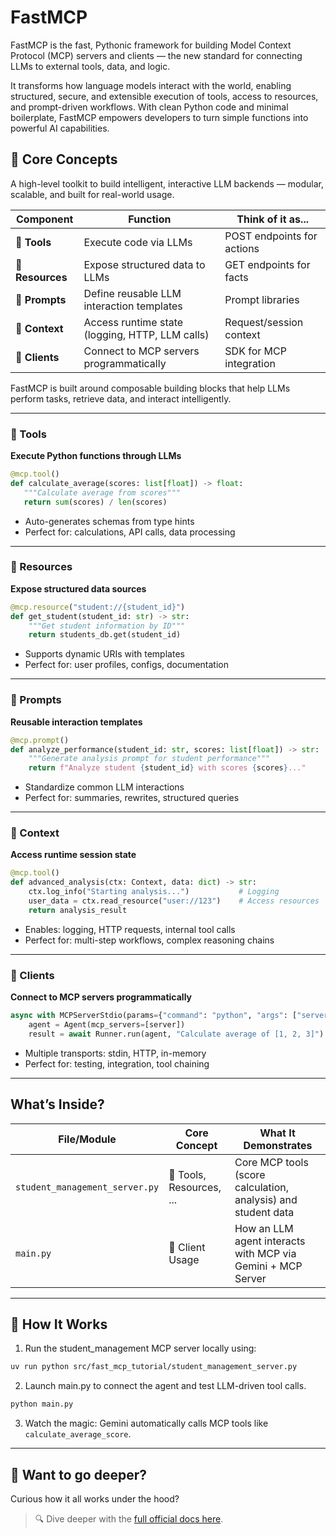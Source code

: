 # FastMCP

FastMCP is the fast, Pythonic framework for building Model Context Protocol (MCP) servers and clients — the new standard for connecting LLMs to external tools, data, and logic.

It transforms how language models interact with the world, enabling structured, secure, and extensible execution of tools, access to resources, and prompt-driven workflows. With clean Python code and minimal boilerplate, FastMCP empowers developers to turn simple functions into powerful AI capabilities.

## 🚀 Core Concepts

A high-level toolkit to build intelligent, interactive LLM backends — modular, scalable, and built for real-world usage.

| Component    | Function                                                    | Think of it as...           |
| ------------ | ----------------------------------------------------------- | --------------------------- |
| 🧠 **Tools** | Execute code via LLMs                                       | POST endpoints for actions  |
| 📡 **Resources** | Expose structured data to LLMs                         | GET endpoints for facts     |
| 📝 **Prompts** | Define reusable LLM interaction templates                 | Prompt libraries            |
| 🧭 **Context** | Access runtime state (logging, HTTP, LLM calls)          | Request/session context     |
| 🔁 **Clients** | Connect to MCP servers programmatically                   | SDK for MCP integration     |

FastMCP is built around composable building blocks that help LLMs perform tasks, retrieve data, and interact intelligently.

---

### 🧠 Tools

**Execute Python functions through LLMs**

```python
@mcp.tool()
def calculate_average(scores: list[float]) -> float:
   """Calculate average from scores"""
   return sum(scores) / len(scores)
```

- Auto-generates schemas from type hints
- Perfect for: calculations, API calls, data processing

---

### 📡 Resources

**Expose structured data sources**

```python
@mcp.resource("student://{student_id}")
def get_student(student_id: str) -> str:
    """Get student information by ID"""
    return students_db.get(student_id)
```

- Supports dynamic URIs with templates
- Perfect for: user profiles, configs, documentation

---

### 📝 Prompts

**Reusable interaction templates**

```python
@mcp.prompt()
def analyze_performance(student_id: str, scores: list[float]) -> str:
    """Generate analysis prompt for student performance"""
    return f"Analyze student {student_id} with scores {scores}..."
```

- Standardize common LLM interactions
- Perfect for: summaries, rewrites, structured queries

---

### 🧭 Context

**Access runtime session state**

```python
@mcp.tool()
def advanced_analysis(ctx: Context, data: dict) -> str:
    ctx.log_info("Starting analysis...")           # Logging
    user_data = ctx.read_resource("user://123")    # Access resources
    return analysis_result
```

- Enables: logging, HTTP requests, internal tool calls
- Perfect for: multi-step workflows, complex reasoning chains

---

### 🔁 Clients

**Connect to MCP servers programmatically**

```python
async with MCPServerStdio(params={"command": "python", "args": ["server.py"]}) as server:
    agent = Agent(mcp_servers=[server])
    result = await Runner.run(agent, "Calculate average of [1, 2, 3]")
```

- Multiple transports: stdin, HTTP, in-memory
- Perfect for: testing, integration, tool chaining

---

## What’s Inside?

| File/Module             | Core Concept         | What It Demonstrates                                          |
| ----------------------- | -------------------- | ------------------------------------------------------------- |
| `student_management_server.py` | 🧠 Tools, Resources, ... | Core MCP tools (score calculation, analysis) and student data |
| `main.py`               | 🔁 Client Usage      | How an LLM agent interacts with MCP via Gemini + MCP Server   |

---

## 🧪 How It Works

1. Run the student_management MCP server locally using:

```bash
uv run python src/fast_mcp_tutorial/student_management_server.py
```

2. Launch main.py to connect the agent and test LLM-driven tool calls.

```bash
python main.py
```

3. Watch the magic: Gemini automatically calls MCP tools like `calculate_average_score`.

---

## 🤔 Want to go deeper?

Curious how it all works under the hood?
> 🔍 Dive deeper with the [full official docs here](https://github.com/jlowin/fastmcp).
